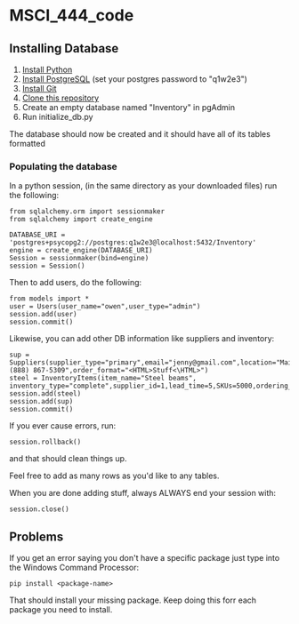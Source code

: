 # MSCI_444_code


## Installing Database

1. [Install Python](https://medium.com/bb-tutorials-and-thoughts/how-to-install-and-getting-started-with-python-acf369e4cf80)
2. [Install PostgreSQL](https://www.postgresql.org/download/) (set your postgres password to "q1w2e3")
3. [Install Git](https://gitforwindows.org/)
4. [Clone this repository](https://help.github.com/en/github/creating-cloning-and-archiving-repositories/cloning-a-repository)
5. Create an empty database named "Inventory" in pgAdmin
6. Run initialize_db.py

The database should now be created and it should have all of its tables formatted

### Populating the database

In a python session, (in the same directory as your downloaded files) run the following:

```
from sqlalchemy.orm import sessionmaker
from sqlalchemy import create_engine

DATABASE_URI = 'postgres+psycopg2://postgres:q1w2e3@localhost:5432/Inventory'
engine = create_engine(DATABASE_URI)
Session = sessionmaker(bind=engine)
session = Session()
```

Then to add users, do the following:
```
from models import *
user = Users(user_name="owen",user_type="admin")
session.add(user)
session.commit()
```

Likewise, you can add other DB information like suppliers and inventory:
```
sup = Suppliers(supplier_type="primary",email="jenny@gmail.com",location="Main",phone_number="(888) 867-5309",order_format="<HTML>Stuff<\HTML>")
steel = InventoryItems(item_name="Steel beams", inventory_type="complete",supplier_id=1,lead_time=5,SKUs=5000,ordering_cost=50,holding_cost=10,variable_cost=5,demand=100)
session.add(steel)
session.add(sup)
session.commit()
```

If you ever cause errors, run:
```
session.rollback()
```
and that should clean things up.

Feel free to add as many rows as you'd like to any tables.

When you are done adding stuff, always ALWAYS end your session with:
```
session.close()
```

## Problems

If you get an error saying you don't have a specific package just type into the Windows Command Processor:
```
pip install <package-name>
```
That should install your missing package. Keep doing this forr each package you need to install.
